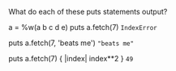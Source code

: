 What do each of these puts statements output?


a = %w(a b c d e)
puts a.fetch(7)
`IndexError`

puts a.fetch(7, 'beats me')
`"beats me"`

puts a.fetch(7) { |index| index**2 }
`49`
